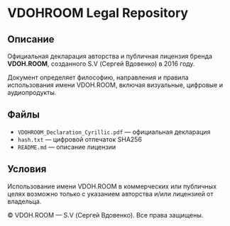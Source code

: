 
# VDOHROOM Legal Repository

## Описание
Официальная декларация авторства и публичная лицензия бренда **VDOH.ROOM**, созданного S.V (Сергей Вдовенко) в 2016 году.

Документ определяет философию, направления и правила использования имени VDOH.ROOM, включая визуальные, цифровые и аудиопродукты.

## Файлы
- `VDOHROOM_Declaration_Cyrillic.pdf` — официальная декларация
- `hash.txt` — цифровой отпечаток SHA256
- `README.md` — описание лицензии

## Условия
Использование имени VDOH.ROOM в коммерческих или публичных целях возможно только с указанием авторства и/или лицензией от владельца.

© VDOH.ROOM — S.V (Сергей Вдовенко). Все права защищены.
